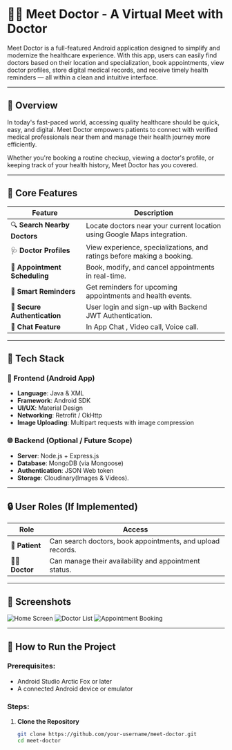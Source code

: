 # 👨‍⚕️ Meet Doctor - A Virtual Meet with Doctor

Meet Doctor is a full-featured Android application designed to simplify and modernize the healthcare experience. With this app, users can easily find doctors based on their location and specialization, book appointments, view doctor profiles, store digital medical records, and receive timely health reminders — all within a clean and intuitive interface.

---

## 📲 Overview

In today's fast-paced world, accessing quality healthcare should be quick, easy, and digital. Meet Doctor empowers patients to connect with verified medical professionals near them and manage their health journey more efficiently.

Whether you're booking a routine checkup, viewing a doctor's profile, or keeping track of your health history, Meet Doctor has you covered.

---

## 🧠 Core Features

| Feature | Description |
|--------|-------------|
| 🔍 **Search Nearby Doctors** | Locate doctors near your current location using Google Maps integration. |
| 🩺 **Doctor Profiles** | View experience, specializations, and ratings before making a booking. |
| 📆 **Appointment Scheduling** | Book, modify, and cancel appointments in real-time. |
| 🔔 **Smart Reminders** | Get reminders for upcoming appointments and health events. |
| 🔐 **Secure Authentication** | User login and sign-up with Backend JWT Authentication. |
| 🔔 **Chat Feature** | In App Chat , Video call, Voice call. |

---

## 🧰 Tech Stack

### 📱 Frontend (Android App)
- **Language**: Java & XML
- **Framework**: Android SDK
- **UI/UX**: Material Design
- **Networking**: Retrofit / OkHttp
- **Image Uploading**: Multipart requests with image compression

### 🌐 Backend (Optional / Future Scope)
- **Server**: Node.js + Express.js
- **Database**: MongoDB (via Mongoose)
- **Authentication**: JSON Web token
- **Storage**: Cloudinary(Images & Videos).

---

## 🔒 User Roles (If Implemented)

| Role | Access |
|------|--------|
| 👤 **Patient** | Can search doctors, book appointments, and upload records. |
| 👨‍⚕️ **Doctor** | Can manage their availability and appointment status. |


---


## 📸 Screenshots

<!-- Add your images in the `assets` folder or upload them via GitHub and use the URLs here -->
![Home Screen](assets/home_screen.png)
![Doctor List](assets/doctor_list.png)
![Appointment Booking](assets/appointment_booking.png)

---

## 🧪 How to Run the Project

### Prerequisites:
- Android Studio Arctic Fox or later
- A connected Android device or emulator

### Steps:

1. **Clone the Repository**  
   ```bash
   git clone https://github.com/your-username/meet-doctor.git
   cd meet-doctor
